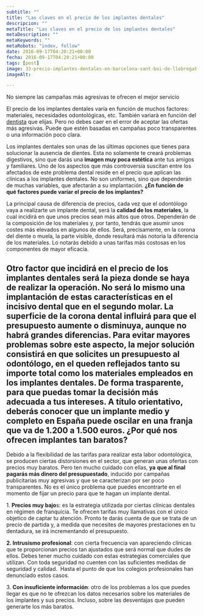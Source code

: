 ```yaml
---
subtitle: ""
title: "Las claves en el precio de los implantes dentales"
descripcion: ""
metaTitle: "Las claves en el precio de los implantes dentales"
metaDescription: ""
metaKeywords: ""
metaRobots: "index, follow"
date: 2016-09-17T04:20:21+00:00
fecha: 2016-09-17T04:20:21+00:00
tags: [post]
image: 33-precio-implantes-dentales-en-barcelona-sant-boi-de-llobregat.jpg
imageAlt: 

---
```



No siempre las campañas más agresivas te ofrecen el mejor servicio


El precio de los implantes dentales varía en función de muchos factores: materiales, necesidades odontológicas, etc. También variarà en función del [dentista](http://centredentalbaste.com/) que elijas. Pero no debes caer en el error de aceptar las ofertas más agresivas. Puede que estén basadas en campañas poco transparentes o una información poco clara.

Los implantes dentales son unas de las últimas opciones que tienes para solucionar la ausencia de dientes. Esta no solamente te creará problemas digestivos, sino que darás una **imagen muy poca estética** ante tus amigos y familiares. Uno de los aspectos que más controversia suscitan entre los afectados de este problema dental reside en el precio que aplican las clínicas a los implantes dentales. No son uniformes, sino que dependerán de muchas variables, que afectarán a su implantación.
**¿En función de qué factores puede varíar el precio de los implantes?**


La principal causa de diferencia de precios, cada vez que el odontólogo vaya a realizarte un implante dental, será la **calidad de los materiales**, la cual incidirá en que unos precios sean más altos que otros. Dependerán de la composición de los materiales y, por tanto, tendrás que asumir unos costes más elevados en algunos de ellos. Será, precisamente, en la corona del diente o muela, la parte visible, donde resultará más notoria la diferencia de los materiales. Lo notarás debido a unas tarifas más costosas en los componentes de mayor eficacia.

Otro factor que incidirá en el precio de los implantes dentales será la pieza donde se haya de realizar la operación. No será lo mismo una implantación de estas características en el incisivo dental que en el segundo molar. **La superficie de la corona dental influirá para que el presupuesto aumente o disminuya**, aunque no habrá grandes diferencias. Para evitar mayores problemas sobre este aspecto, la mejor solución consistirá en que solicites un presupuesto al odontólogo, en el queden reflejados tanto su importe total como los materiales empleados en los implantes dentales. De forma trasparente, para que puedas tomar la decisión más adecuada a tus intereses. A título orientativo, deberás conocer que un implante medio y completo en España puede oscilar en una franja que va de 1.200 a 1.500 euros.
**¿Por qué nos ofrecen implantes tan baratos?**
---


Debido a la flexibilidad de las tarifas para realizar esta labor odontológica, se producen ciertas distorsiones en el sector, que generan unas ofertas con precios muy baratos. Pero ten mucho cuidado con ellas, **ya** **que al final pagarás más dinero del presupuestado**, inducido por campañas publicitarias muy agresivas y que se caracterizan por ser poco transparentes. No es el único problema que puedes encontrarte en el momento de fijar un precio para que te hagan un implante dental.

1. **Precios muy bajo**s: es la estrategia utilizada por ciertas clínicas dentales en régimen de franquicia. Te ofrecen tarifas muy llamativas con el único objetico de captar tu atención. Pronto te darás cuenta de que se trata de un precio de partida y, a medida que necesites de mayores prestaciones en tu dentadura, se irá incrementando el presupuesto.

**2. Intrusismo profesional**: con cierta frecuencia van apareciendo clínicas que te proporcionan precios tan ajustados que será normal que dudes de ellos. Debes tener mucho cuidado con estas estrategias comerciales que utilizan. Con toda seguridad no cuenten con las suficientes medidas de seguridad y calidad.  Hasta el punto de que los colegios profesionales han denunciado estos casos.

3. **Con insuficiente información**: otro de los problemas a los que puedes llegar es que no te ofrezcan los datos necesarios sobre los materiales de los implantes y sus precios. Incluso, sobre las desventajas que pueden generarte los más baratos.

 
